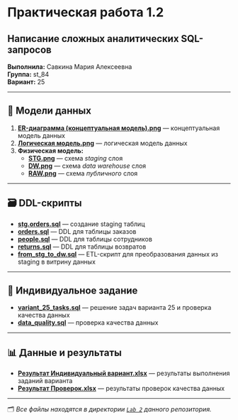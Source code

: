 # Практическая работа 1.2  
## Написание сложных аналитических SQL-запросов

**Выполнила:** Савкина Мария Алексеевна  
**Группа:** st_84  
**Вариант:** 25  

---

## 📘 Модели данных

1. **[ER-диаграмма (концептуальная модель).png](./ER-диаграмма%20(концептуальная%20модель).png)** — концептуальная модель данных  
2. **[Логическая модель.png](./Логическая%20модель.png)** — логическая модель данных  
3. **Физическая модель:**
   - **[STG.png](./STG.png)** — схема *staging* слоя  
   - **[DW.png](./DW.png)** — схема *data warehouse* слоя  
   - **[RAW.png](./RAW.png)** — схема *публичного* слоя  

---

## 🗃️ DDL-скрипты

- **[stg.orders.sql](./stg.orders.sql)** — создание staging таблиц  
- **[orders.sql](./orders.sql)** — DDL для таблицы заказов  
- **[people.sql](./people.sql)** — DDL для таблицы сотрудников  
- **[returns.sql](./returns.sql)** — DDL для таблицы возвратов  
- **[from_stg_to_dw.sql](./from_stg_to_dw.sql)** — ETL-скрипт для преобразования данных из staging в витрину данных  

---

## 🧩 Индивидуальное задание

- **[variant_25_tasks.sql](./variant_25_tasks.sql)** — решение задач варианта 25 и проверка качества данных  
- **[data_quality.sql](./data_quality.sql)** — проверка качества данных  

---

## 📊 Данные и результаты

- **[Результат Индивидуальный вариант.xlsx](./Результат%20Индивидуальный%20вариант.xlsx)** — результаты выполнения заданий варианта  
- **[Результат Проверок.xlsx](./Результат%20Проверок.xlsx)** — результаты проверок качества данных  

---

🗂️ *Все файлы находятся в директории [`Lab 2`](./) данного репозитория.*

